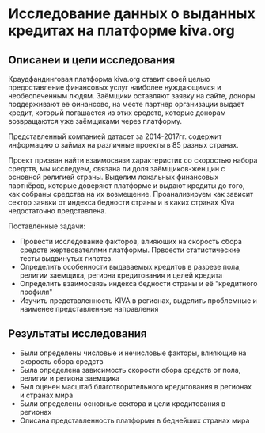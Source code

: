 # Исследование данных о выданных кредитах на платформе kiva.org

## Описанеи и цели исследования

Краудфандинговая платформа kiva.org ставит своей целью предоставление финансовых услуг наиболее нуждающимся и необеспеченным людям. Заёмщики оставляют заявку на сайте, доноры поддерживают её финансово, на месте партнёр организации выдаёт кредит, который погашается из этих средств, которые донорам возвращаются уже заёмщиками через платформу.

Представленный компанией датасет за 2014-2017гг. содержит информацию о займах на различные проекты в 85 разных странах.

Проект призван найти взаимосвязи характеристик со скоростью набора средств, мы исследуем, связана ли доля заёмщиков-женщин с основной религией страны. Выделим локальных финансовых партнёров, которые доверяют платформе и выдают кредиты до того, как собраны средства на их возмещение. Проанализируем как зависит сектор заявки от индекса бедности страны и в каких странах Kiva недостаточно представлена.

Поставленные задачи:

* Провести исследование факторов, влияющих на скорость сбора средств жертвователями платформы. Првоести статистические тесты выдвинутых гипотез.
* Определить особенности выдаваемых кредитов в разрезе пола, религии заемщика, региона кредитования и целей кредита
* Определить взаимосвязь индекса бедности страны и её "кредитного профиля"
* Изучить представленность KIVA в регионах, выделить проблемные и наименее представленные направления

## Результаты исследования

* Были определены числовые и нечисловые факторы, влияющие на скорость сбора средств
* Была определена зависимость скорости сбора средств от пола, религии и региона заемщика
* Был оценен масштаб благотворительного кредитования в регионах и странах мира
* Были определены основные сектора и цели кредитования в регионах
* Описана представленность платформы в беднейших странах мира
